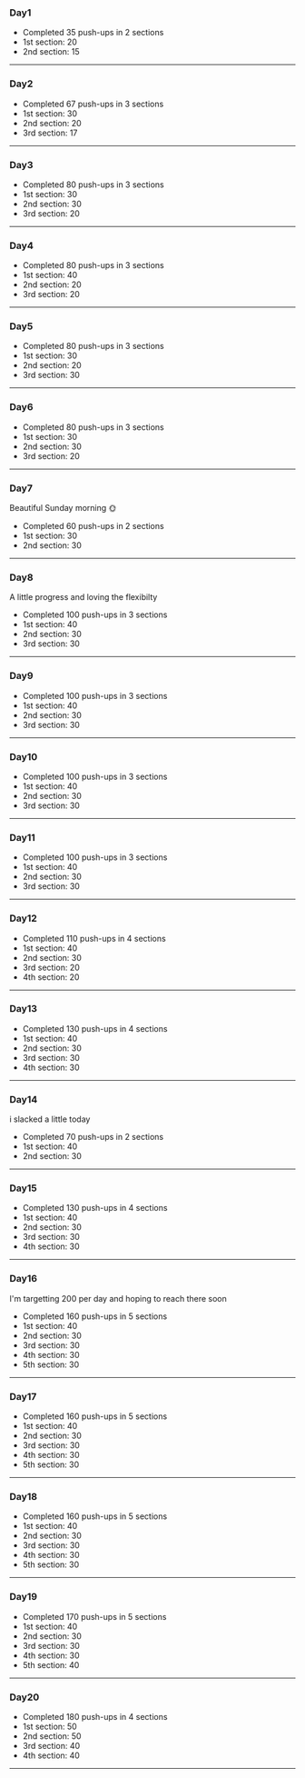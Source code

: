 ### Day1
  - Completed 35 push-ups in 2 sections
  - 1st section: 20 
  - 2nd section: 15
---

### Day2
  - Completed 67 push-ups in 3 sections
  - 1st section: 30
  - 2nd section: 20
  - 3rd section: 17
---

### Day3
  - Completed 80 push-ups in 3 sections
  - 1st section: 30 
  - 2nd section: 30
  - 3rd section: 20
---

### Day4
  - Completed 80 push-ups in 3 sections
  - 1st section: 40 
  - 2nd section: 20
  - 3rd section: 20
---

### Day5
  - Completed 80 push-ups in 3 sections
  - 1st section: 30 
  - 2nd section: 20
  - 3rd section: 30
---

### Day6
  - Completed 80 push-ups in 3 sections
  - 1st section: 30 
  - 2nd section: 30
  - 3rd section: 20
---

### Day7
Beautiful Sunday morning 🌞
  - Completed 60 push-ups in 2 sections
  - 1st section: 30 
  - 2nd section: 30
---

### Day8
A little progress and loving the flexibilty
  - Completed 100 push-ups in 3 sections
  - 1st section: 40 
  - 2nd section: 30
  - 3rd section: 30
---

### Day9
  - Completed 100 push-ups in 3 sections
  - 1st section: 40 
  - 2nd section: 30
  - 3rd section: 30
---

### Day10 
  - Completed 100 push-ups in 3 sections
  - 1st section: 40 
  - 2nd section: 30
  - 3rd section: 30
---

### Day11
  - Completed 100 push-ups in 3 sections
  - 1st section: 40 
  - 2nd section: 30
  - 3rd section: 30
---

### Day12
  - Completed 110 push-ups in 4 sections
  - 1st section: 40 
  - 2nd section: 30
  - 3rd section: 20
  - 4th section: 20
---

### Day13
  - Completed 130 push-ups in 4 sections
  - 1st section: 40 
  - 2nd section: 30
  - 3rd section: 30
  - 4th section: 30
---

### Day14
i slacked a little today
  - Completed 70 push-ups in 2 sections
  - 1st section: 40 
  - 2nd section: 30
---

### Day15
  - Completed 130 push-ups in 4 sections
  - 1st section: 40 
  - 2nd section: 30
  - 3rd section: 30
  - 4th section: 30
---

### Day16
I'm targetting 200 per day and hoping to reach there soon
  - Completed 160 push-ups in 5 sections
  - 1st section: 40 
  - 2nd section: 30
  - 3rd section: 30
  - 4th section: 30
  - 5th section: 30
---

### Day17
  - Completed 160 push-ups in 5 sections
  - 1st section: 40 
  - 2nd section: 30
  - 3rd section: 30
  - 4th section: 30
  - 5th section: 30
---

### Day18
  - Completed 160 push-ups in 5 sections
  - 1st section: 40 
  - 2nd section: 30
  - 3rd section: 30
  - 4th section: 30
  - 5th section: 30
---

### Day19
  - Completed 170 push-ups in 5 sections
  - 1st section: 40 
  - 2nd section: 30
  - 3rd section: 30
  - 4th section: 30
  - 5th section: 40
---

### Day20
  - Completed 180 push-ups in 4 sections
  - 1st section: 50 
  - 2nd section: 50
  - 3rd section: 40
  - 4th section: 40
---
